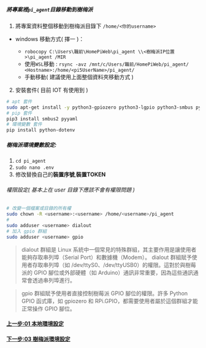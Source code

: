 <!-- markdownlint-disable -->

##### 將專案裡`pi_agent`目錄移動到樹梅派

1. 將專案資料整個移動到樹梅派目錄下 `/home/<你的username>`

- windows 移動方式( 擇一 )：

  - `robocopy C:\Users\職前\HomePiWeb\pi_agent \\<樹梅派IP位置>\pi_agent /MIR`
  - 使用`WSL`移動 : `rsync -avz /mnt/c/Users/職前/HomePiWeb/pi_agent/ <Hostname>:/home/<pi5UserName>/pi_agent/`
  - 手動移動( 建議使用上面整個資料夾移動方式 )

2. 安裝套件( 目前 IOT 有使用到 )

```bash
# apt 套件
sudo apt-get install -y python3-gpiozero python3-lgpio python3-smbus python3-libgpiod i2c-tools
# pip 套件
pip3 install smbus2 pyyaml
# 環境變數 套件
pip install python-dotenv

```
##### 樹梅派環境變數設定:

1. `cd pi_agent`
2. `sudo nano .env`
3. 修改替換自己的**裝置序號**,**裝置TOKEN**

###### 權限設定( 基本上在 user 目錄下應該不會有權限問題 )

```bash
# 改變一個檔案或目錄的所有權
sudo chown -R <username>:<username> /home/<username>/pi_agent
#
sudo adduser <username> dialout
# 加入 gpio 群組
sudo adduser <username> gpio
```

> dialout 群組是 Linux 系統中一個常見的特殊群組，其主要作用是讓使用者能夠存取串列埠（Serial Port）和數據機（Modem）。
> dialout 群組賦予使用者存取串列埠（如 /dev/ttyS0、/dev/ttyUSB0）的權限。這對於與樹莓派的 GPIO 腳位或外部硬體（如 Arduino）通訊非常重要，因為這些通訊通常會透過串列埠進行。

> gpio 群組賦予使用者直接控制樹莓派 GPIO 腳位的權限。許多 Python GPIO 函式庫，如 gpiozero 和 RPi.GPIO，都需要使用者屬於這個群組才能正常操作 GPIO 腳位。

#### [上一步:01 本地環境設定](01本地環境設定.md)

#### [下一步:03 樹梅派環境設定](03樹梅派序號綁定.md)
